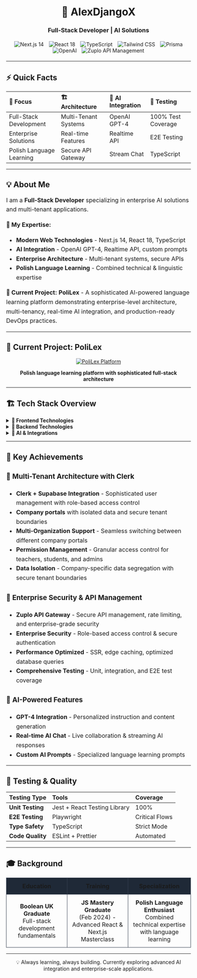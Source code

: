 <div align="center">
  <h1>🚀 AlexDjangoX</h1>
  <h3>Full-Stack Developer | AI Solutions</h3>
  
  <div style="margin: 20px 0;">
    <img src="https://img.shields.io/badge/Next.js-14-black?style=for-the-badge&logo=next.js&logoColor=white" alt="Next.js 14" style="margin: 0 5px;" />
    <img src="https://img.shields.io/badge/React-18-61DAFB?style=for-the-badge&logo=react&logoColor=black" alt="React 18" style="margin: 0 5px;" />
    <img src="https://img.shields.io/badge/TypeScript-007ACC?style=for-the-badge&logo=typescript&logoColor=white" alt="TypeScript" style="margin: 0 5px;" />
    <img src="https://img.shields.io/badge/Tailwind_CSS-38B2AC?style=for-the-badge&logo=tailwind-css&logoColor=white" alt="Tailwind CSS" style="margin: 0 5px;" />
    <img src="https://img.shields.io/badge/Prisma-2D3748?style=for-the-badge&logo=prisma&logoColor=white" alt="Prisma" style="margin: 0 5px;" />
    <img src="https://img.shields.io/badge/OpenAI-412991?style=for-the-badge&logo=openai&logoColor=white" alt="OpenAI" style="margin: 0 5px;" />
    <img src="https://img.shields.io/badge/Zuplo-API_Mgmt-FF00BD?style=for-the-badge&logo=data:image/svg+xml;base64,PHN2ZyB4bWxucz0iaHR0cDovL3d3dy53My5vcmcvMjAwMC9zdmciIHZpZXdCb3g9IjAgMCAyNCAyNCI+PHBhdGggZmlsbD0iI0ZGMDBDRCIgZD0iTTEyIDJMMiA3djEwbDEwIDUgMTAtNVY3bC0xMC01em0wIDJsOCA0djhsLTggNC04LTQtOC00IDgtNHoiLz48L3N2Zz4=" alt="Zuplo API Management" style="margin: 0 5px;" />
  </div>
</div>

---

## ⚡ **Quick Facts**

| **🎯 Focus**             | **🏗️ Architecture**  | **🤖 AI Integration** | **🧪 Testing**     |
| :----------------------- | :------------------- | :-------------------- | :----------------- |
| Full-Stack Development   | Multi-Tenant Systems | OpenAI GPT-4          | 100% Test Coverage |
| Enterprise Solutions     | Real-time Features   | Realtime API          | E2E Testing        |
| Polish Language Learning | Secure API Gateway   | Stream Chat           | TypeScript         |

---

## 💡 **About Me**

<div style="font-size: 16px; line-height: 1.6;">

I am a **Full-Stack Developer** specializing in enterprise AI solutions and multi-tenant applications.

**🎯 My Expertise:**

- **Modern Web Technologies** - Next.js 14, React 18, TypeScript
- **AI Integration** - OpenAI GPT-4, Realtime API, custom prompts
- **Enterprise Architecture** - Multi-tenant systems, secure APIs
- **Polish Language Learning** - Combined technical & linguistic expertise

**🚀 Current Project:**
**PoliLex** - A sophisticated AI-powered language learning platform demonstrating enterprise-level architecture, multi-tenancy, real-time AI integration, and production-ready DevOps practices.

</div>

---

## 🎯 **Current Project: PoliLex**

<div align="center">

[![PoliLex Platform](https://img.shields.io/badge/PoliLex-AI%20Enhanced%20Polish%20Learning-red?style=for-the-badge&logo=language&logoColor=white)](https://lexical-live-editor.vercel.app)

**Polish language learning platform with sophisticated full-stack architecture**

</div>

---

## 🏗️ **Tech Stack Overview**

<details>
<summary><strong>🎨 Frontend Technologies</strong></summary>

| Technology         | Proficiency | Use Case                           |
| :----------------- | :---------: | :--------------------------------- |
| **Next.js 14**     | ⭐⭐⭐⭐⭐  | Server-side rendering & App Router |
| **React 18**       | ⭐⭐⭐⭐⭐  | Component-based UI development     |
| **TypeScript**     | ⭐⭐⭐⭐⭐  | Type-safe development              |
| **Tailwind CSS**   | ⭐⭐⭐⭐⭐  | Utility-first styling              |
| **ShadCN**         | ⭐⭐⭐⭐⭐  | Modern UI components               |
| **Lexical Editor** |  ⭐⭐⭐⭐   | Rich text editing                  |

</details>

<details>
<summary><strong>🔧 Backend Technologies</strong></summary>

| Technology            | Proficiency | Use Case                      |
| :-------------------- | :---------: | :---------------------------- |
| **Prisma ORM**        | ⭐⭐⭐⭐⭐  | Type-safe database operations |
| **PostgreSQL**        | ⭐⭐⭐⭐⭐  | Relational database           |
| **Supabase**          | ⭐⭐⭐⭐⭐  | Backend-as-a-Service          |
| **Clerk Auth**        | ⭐⭐⭐⭐⭐  | User authentication           |
| **Zuplo API Gateway** |  ⭐⭐⭐⭐   | Secure API management         |
| **Redis**             |  ⭐⭐⭐⭐   | Caching & sessions            |

</details>

<details>
<summary><strong>🤖 AI & Integrations</strong></summary>

| Technology              | Proficiency | Use Case               |
| :---------------------- | :---------: | :--------------------- |
| **OpenAI GPT-4**        | ⭐⭐⭐⭐⭐  | Language processing    |
| **OpenAI Realtime API** |  ⭐⭐⭐⭐   | Streaming AI responses |
| **Stream Chat**         |  ⭐⭐⭐⭐   | Real-time messaging    |
| **Whisper API**         |  ⭐⭐⭐⭐   | Speech recognition     |
| **DALL-E 3**            |  ⭐⭐⭐⭐   | Image generation       |

</details>

---

## 🌟 **Key Achievements**

<div style="font-size: 16px; line-height: 1.6;">

### 🏢 **Multi-Tenant Architecture with Clerk**

- **Clerk + Supabase Integration** - Sophisticated user management with role-based access control
- **Company portals** with isolated data and secure tenant boundaries
- **Multi-Organization Support** - Seamless switching between different company portals
- **Permission Management** - Granular access control for teachers, students, and admins
- **Data Isolation** - Company-specific data segregation with secure tenant boundaries

### 🔐 **Enterprise Security & API Management**

- **Zuplo API Gateway** - Secure API management, rate limiting, and enterprise-grade security
- **Enterprise Security** - Role-based access control & secure authentication
- **Performance Optimized** - SSR, edge caching, optimized database queries
- **Comprehensive Testing** - Unit, integration, and E2E test coverage

### 🤖 **AI-Powered Features**

- **GPT-4 Integration** - Personalized instruction and content generation
- **Real-time AI Chat** - Live collaboration & streaming AI responses
- **Custom AI Prompts** - Specialized language learning prompts

</div>

---

## 🧪 **Testing & Quality**

| **Testing Type** | **Tools**                    | **Coverage**   |
| :--------------- | :--------------------------- | :------------- |
| **Unit Testing** | Jest + React Testing Library | 100%           |
| **E2E Testing**  | Playwright                   | Critical Flows |
| **Type Safety**  | TypeScript                   | Strict Mode    |
| **Code Quality** | ESLint + Prettier            | Automated      |

---

## 🎓 **Background**

<table width="100%" style="font-size: 16px;">
<tr>
<td width="33%" style="text-align: center; padding: 12px; border: 1px solid #374151; background-color: #1f2937;"><strong>Education</strong></td>
<td width="33%" style="text-align: center; padding: 12px; border: 1px solid #374151; background-color: #1f2937;"><strong>Training</strong></td>
<td width="34%" style="text-align: center; padding: 12px; border: 1px solid #374151; background-color: #1f2937;"><strong>Specialization</strong></td>
</tr>
<tr>
<td style="text-align: center; padding: 12px; border: 1px solid #374151;"><strong>Boolean UK Graduate</strong><br>Full-stack development fundamentals</td>
<td style="text-align: center; padding: 12px; border: 1px solid #374151;"><strong>JS Mastery Graduate</strong><br>(Feb 2024) - Advanced React & Next.js Masterclass</td>
<td style="text-align: center; padding: 12px; border: 1px solid #374151;"><strong>Polish Language Enthusiast</strong><br>Combined technical expertise with language learning</td>
</tr>
</table>

---

<div align="center">
  <sub style="font-size: 14px;">💡 Always learning, always building. Currently exploring advanced AI integration and enterprise-scale applications.</sub>
</div>

